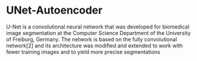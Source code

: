 # UNet-Autoencoder
U-Net is a convolutional neural network that was developed for biomedical image segmentation at the Computer Science Department of the University of Freiburg, Germany. The network is based on the fully convolutional network[2] and its architecture was modified and extended to work with fewer training images and to yield more precise segmentations

